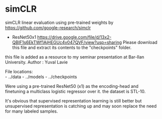 # simCLR
simCLR linear evaluation using pre-trained weights by https://github.com/google-research/simclr
- ResNet50x1 https://drive.google.com/file/d/13x2-QBIF1s6EkTWf1AjHEGUc4v047QVF/view?usp=sharing
  Please download this file and extract its contents to the "checkpoints" folder.

this file is added as a resource to my seminar presentation at Bar-Ilan University.
Author : Yuval Lavie

File locations:
<br>
    - ../data
    - ../models
    - ../checkpoints

Were using a pre-trained ResNet50 (x1) as the encoding-head and finetuning a multiclass logistic regressor over it.
the dataset is STL-10.

It's obvious that supervised representation learning is still better but unsupervised representation is catching up and may soon replace the need for many labeled samples.


